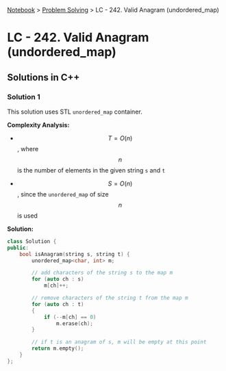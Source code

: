 <a href="../">Notebook</a> > <a href="../problem-solving">Problem Solving</a> > LC - 242. Valid Anagram (undordered_map)

# LC - 242. Valid Anagram (undordered_map)



## Solutions in C++

### Solution 1

This solution uses STL `unordered_map` container.

**Complexity Analysis:**

*  $$T = O(n)$$, where $$n$$ is the number of elements in the given string `s` and `t`    

* $$S = O(n)$$, since the `unordered_map` of size $$n$$ is used

**Solution:**

```cpp
class Solution {
public:
	bool isAnagram(string s, string t) {
		unordered_map<char, int> m;

        // add characters of the string s to the map m
        for (auto ch : s)
            m[ch]++;

        // remove characters of the string t from the map m
        for (auto ch : t)
        {
            if (--m[ch] == 0)
                m.erase(ch);
        }

        // if t is an anagram of s, m will be empty at this point
        return m.empty();
    }
};
```


